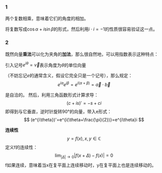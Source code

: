 

### 1
两个复数相乘，意味着它们的角度的相加。


将复数写成$\cos\alpha+i\sin \beta$的形式，然后利用$i\cdot i=-1$的性质很容易验证这一点。


### 2

既然向量**乘法**可以化为夹角的**加法**，那么很自然地，可以用指数表示这种特点：

引入记号$e^{i\theta}=\vec{v}$表示角度为$\theta$的单位向量

（不妨忘记$e$的通常含义，假设它完全只是一个记号），那么规定：
$$
e^{i\alpha}e^{i\beta}=e^{i(\alpha+\beta)}=\vec{a}\cdot \vec{b}
$$

是自洽的。
然后，利用三角函数形式计算求导：
$$
(c+is)'=-s+ci
$$
即得到与它垂直，逆时针旋转90°的向量，带入e形式：
$$
(e^{i\theta})'=e^{i(\theta+\frac{\pi}{2})}=e^{i\theta}i
$$


**连续性**
$$
y=f(x),x,y\in \mathbb{C}
$$
定义f的连续性：
$$
\lim_{|\Delta|\rightarrow 0}|f(x+\Delta)-f(x)|=0
$$
f如果连续，意味着当x在复平面上连续移动时，y在复平面上也是连续移动的。
